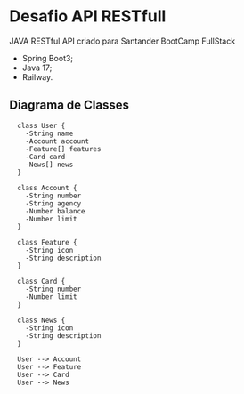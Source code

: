 # Desafio API RESTfull
JAVA RESTful API criado para Santander BootCamp FullStack

- Spring Boot3;
- Java 17;
- Railway.


## Diagrama de Classes

```mermaid
  class User {
    -String name
    -Account account
    -Feature[] features
    -Card card
    -News[] news
  }

  class Account {
    -String number
    -String agency
    -Number balance
    -Number limit
  }

  class Feature {
    -String icon
    -String description
  }

  class Card {
    -String number
    -Number limit
  }

  class News {
    -String icon
    -String description
  }

  User --> Account
  User --> Feature
  User --> Card
  User --> News
```

